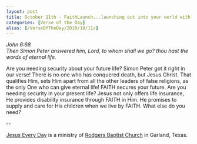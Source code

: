 ```yaml
---
layout: post
title: October 11th - FaithLaunch...launching out into your world with
categories: [Verse of the Day]
alias: [/VerseOfTheDay/2010/10/11/]
---
```


_John 6:68  
Then Simon Peter answered him, Lord, to whom shall we go? thou hast
the words of eternal life._

Are you needing security about your future life?
Simon Peter got it right in our verse! There is no one who has
conquered death, but Jesus Christ. That qualifies Him, sets Him apart
from all the other leaders of false religions, as the only One who can
give eternal life! FAITH secures your future.
Are you needing security in your present life?
Jesus not only offers life insurance, He provides disability
insurance through FAITH in Him. He promises to supply and care for
His children when we live by FAITH.
What else do you need?

 --

<a href=http://jesuseveryday.net>Jesus Every Day</a> is a ministry of <a href=http://rodgersbaptist.net>Rodgers Baptist Church</a> in Garland, Texas.
